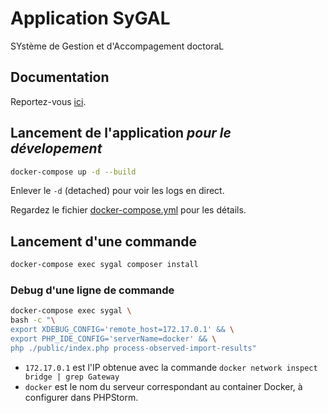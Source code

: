 # Application SyGAL

SYstème de Gestion et d'Accompagement doctoraL


## Documentation

Reportez-vous [ici](doc/README.md). 


## Lancement de l'application *pour le dévelopement*

```bash
docker-compose up -d --build
```
    
Enlever le `-d` (detached) pour voir les logs en direct.

Regardez le fichier [docker-compose.yml](./docker-compose.yml) pour les détails.

## Lancement d'une commande

```bash
docker-compose exec sygal composer install
```

### Debug d'une ligne de commande

```bash
docker-compose exec sygal \
bash -c "\
export XDEBUG_CONFIG='remote_host=172.17.0.1' && \
export PHP_IDE_CONFIG='serverName=docker' && \
php ./public/index.php process-observed-import-results"
```
        
- `172.17.0.1` est l'IP obtenue avec la commande `docker network inspect bridge | grep Gateway`
- `docker` est le nom du serveur correspondant au container Docker, à configurer dans PHPStorm.
